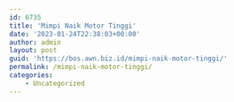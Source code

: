 ```yaml
---
id: 6735
title: 'Mimpi Naik Motor Tinggi'
date: '2023-01-24T22:38:03+00:00'
author: admin
layout: post
guid: 'https://bos.awn.biz.id/mimpi-naik-motor-tinggi/'
permalink: /mimpi-naik-motor-tinggi/
categories:
    - Uncategorized
---
```


